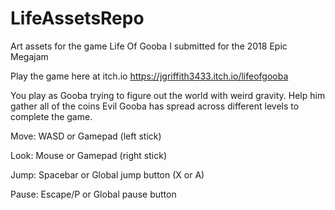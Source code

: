 # LifeAssetsRepo
Art assets for the game Life Of Gooba I submitted for the 2018 Epic Megajam

Play the game here at itch.io
https://jgriffith3433.itch.io/lifeofgooba

You play as Gooba trying to figure out the world with weird gravity. Help him gather all of the coins Evil Gooba has spread across different levels to complete the game.

Move: WASD or Gamepad (left stick)

Look: Mouse or Gamepad (right stick)

Jump: Spacebar or Global jump button (X or A)

Pause: Escape/P or Global pause button

